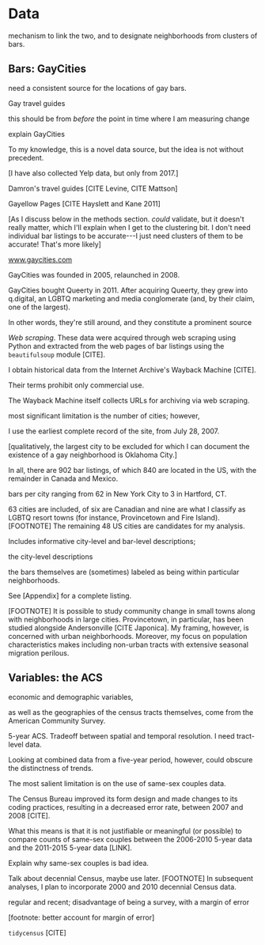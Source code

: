 ---
---

# Data

mechanism to link the two, and to designate neighborhoods from clusters of bars.

## Bars: GayCities

need a consistent source for the locations of gay bars.

Gay travel guides

this should be from *before* the point in time where I am measuring change

explain GayCities

To my knowledge, this is a novel data source, but the idea is not without precedent.

[I have also collected Yelp data, but only from 2017.]

Damron's travel guides [CITE Levine, CITE Mattson]

Gayellow Pages [CITE Hayslett and Kane 2011]

[As I discuss below in the methods section. *could* validate, but it doesn't really matter, which I'll explain when I get to the clustering bit. I don't need individual bar listings to be accurate---I just need clusters of them to be accurate! That's more likely]

www.gaycities.com

GayCities was founded in 2005, relaunched in 2008.

GayCities bought Queerty in 2011. After acquiring Queerty, they grew into q.digital, an LGBTQ marketing and media conglomerate (and, by their claim, one of the largest).

In other words, they're still around, and they constitute a prominent source

*Web scraping*. These data were acquired through web scraping using Python and extracted from the web pages of bar listings using the `beautifulsoup` module [CITE].

I obtain historical data from the Internet Archive's Wayback Machine [CITE].

Their terms prohibit only commercial use.

The Wayback Machine itself collects URLs for archiving via web scraping.

most significant limitation is the number of cities; however,

I use the earliest complete record of the site, from July 28, 2007.

[qualitatively, the largest city to be excluded for which I can document the existence of a gay neighborhood is Oklahoma City.]

In all, there are 902 bar listings, of which 840 are located in the US, with the remainder in Canada and Mexico.

bars per city ranging from 62 in New York City to 3 in Hartford, CT.

63 cities are included, of six are Canadian and nine are what I classify as LGBTQ resort towns (for instance, Provincetown and Fire Island).[FOOTNOTE] The remaining 48 US cities are candidates for my analysis.

Includes informative city-level and bar-level descriptions;

the city-level descriptions

the bars themselves are (sometimes) labeled as being within particular neighborhoods.

See [Appendix] for a complete listing.

[FOOTNOTE] It is possible to study community change in small towns along with neighborhoods in large cities. Provincetown, in particular, has been studied alongside Andersonville [CITE Japonica]. My framing, however, is concerned with urban neighborhoods. Moreover, my focus on population characteristics makes including non-urban tracts with extensive seasonal migration perilous.

## Variables: the ACS

economic and demographic variables,

as well as the geographies of the census tracts themselves, come from the American Community Survey.

5-year ACS. Tradeoff between spatial and temporal resolution. I need tract-level data.

Looking at combined data from a five-year period, however, could obscure the distinctness of trends.

The most salient limitation is on the use of same-sex couples data.

The Census Bureau improved its form design and made changes to its coding practices, resulting in a decreased error rate, between 2007 and 2008 [CITE].

What this means is that it is not justifiable or meaningful (or possible) to compare counts of same-sex couples between the 2006-2010 5-year data and the 2011-2015 5-year data [LINK].

Explain why same-sex couples is bad idea.

Talk about decennial Census, maybe use later. [FOOTNOTE] In subsequent analyses, I plan to incorporate 2000 and 2010 decennial Census data.

regular and recent; disadvantage of being a survey, with a margin of error

[footnote: better account for margin of error]

`tidycensus` [CITE]
